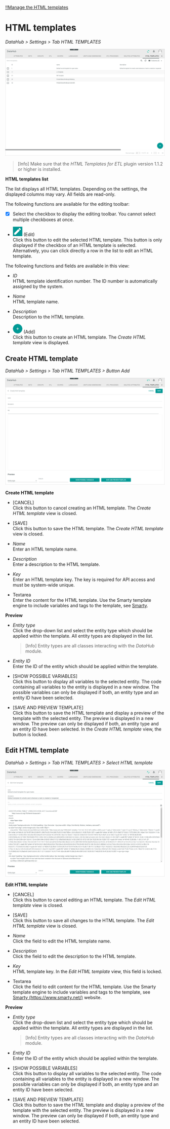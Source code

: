 [!!Manage the HTML templates](../Operation/03_ManageHTMLTemplates.md)

# HTML templates

*DataHub > Settings > Tab HTML TEMPLATES*

![HTML templates](../../Assets/Screenshots/DataHub/Settings/HTMLTemplates/HTMLTemplates.png "[HTML templates]")

> [Info] Make sure that the *HTML Templates for ETL* plugin version 1.1.2 or higher is installed.

**HTML templates list**

The list displays all HTML templates. Depending on the settings, the displayed columns may vary. All fields are read-only.

The following functions are available for the editing toolbar:

- [x]     
    Select the checkbox to display the editing toolbar. You cannot select multiple checkboxes at once.

- ![Edit](../../Assets/Icons/Edit01.png "[Edit]") (Edit)   
    Click this button to edit the selected HTML template. This button is only displayed if the checkbox of an HTML template is selected. Alternatively, you can click directly a row in the list to edit an HTML template.   

The following functions and fields are available in this view:

- *ID*   
    HTML template identification number. The ID number is automatically assigned by the system.

- *Name*   
    HTML template name.

- *Description*   
    Description to the HTML template.

- ![Add](../../Assets/Icons/Plus01.png "[Add]") (Add)   
    Click this button to create an HTML template. The *Create HTML template* view is displayed.   



## Create HTML template

*DataHub > Settings > Tab HTML TEMPLATES > Button Add*

![Create HTML template](../../Assets/Screenshots/DataHub/Settings/HTMLTemplates/CreateHTMLTemplate.png "[Create HTML template]")

**Create HTML template**

- [CANCEL]   
    Click this button to cancel creating an HTML template. The *Create HTML template* view is closed.

- [SAVE]   
    Click this button to save the HTML template. The *Create HTML template* view is closed.

- *Name*   
    Enter an HTML template name.

- *Description*   
    Enter a description to the HTML template.

- *Key*   
    Enter an HTML template key. The key is required for API access and must be system-wide unique.

- Textarea   
    Enter the content for the HTML template. Use the Smarty template engine to include variables and tags to the template, see [Smarty](https://www.smarty.net/).    

**Preview**

- *Entity type*   
    Click the drop-down list and select the entity type which should be applied within the template. All entity types are displayed in the list.

    > [Info] Entity types are all classes interacting with the *DataHub* module.

- *Entity ID*   
    Enter the ID of the entity which should be applied within the template.

- [SHOW POSSIBLE VARIABLES]   
    Click this button to display all variables to the selected entity. The code containing all variables to the entity is displayed in a new window. The possible variables can only be displayed if both, an entity type and an entity ID have been selected.

- [SAVE AND PREVIEW TEMPLATE]   
    Click this button to save the HTML template and display a preview of the template with the selected entity. The preview is displayed in a new window. The preview can only be displayed if both, an entity type and an entity ID have been selected. In the *Create HTML template* view, the button is locked.


## Edit HTML template

*DataHub > Settings > Tab HTML TEMPLATES > Select HTML template*

![Edit HTML template](../../Assets/Screenshots/DataHub/Settings/HTMLTemplates/EditHTMLTemplate.png "[Edit HTML template]")

**Edit HTML template**


- [CANCEL]   
    Click this button to cancel editing an HTML template. The *Edit HTML template* view is closed.

- [SAVE]   
    Click this button to save all changes to the HTML template. The *Edit HTML template* view is closed.

- *Name*   
    Click the field to edit the HTML template name.

- *Description*   
    Click the field to edit the description to the HTML template.

- *Key*   
    HTML template key. In the *Edit HTML template* view, this field is locked.

- Textarea   
    Click the field to edit content for the HTML template. Use the Smarty template engine to include variables and tags to the template, see [Smarty (https://www.smarty.net/)](https://www.smarty.net/) website.   

**Preview**

- *Entity type*   
    Click the drop-down list and select the entity type which should be applied within the template. All entity types are displayed in the list.

    > [Info] Entity types are all classes interacting with the *DataHub* module.

- *Entity ID*   
    Enter the ID of the entity which should be applied within the template.

- [SHOW POSSIBLE VARIABLES]   
    Click this button to display all variables to the selected entity. The code containing all variables to the entity is displayed in a new window. The possible variables can only be displayed if both, an entity type and an entity ID have been selected.

- [SAVE AND PREVIEW TEMPLATE]   
    Click this button to save the HTML template and display a preview of the template with the selected entity. The preview is displayed in a new window. The preview can only be displayed if both, an entity type and an entity ID have been selected.
